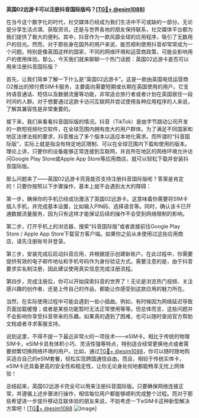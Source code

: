 **英国02远游卡可以注册抖音国际版吗？[[TG💪+ @esim1088](https://t.me/s/esim1088)]**

在当今这个数字化的时代，社交媒体已经成为我们生活中不可或缺的一部分。无论是分享生活点滴、获取资讯，还是与世界各地的朋友保持联系，社交媒体平台都为我们提供了极大的便利。其中，抖音作为一款风靡全球的应用程序，吸引了无数用户的目光。然而，对于那些身在国外的用户来说，能否顺利使用抖音却常常成为一个问题。特别是像英国这样的国家，不同的网络环境和运营商政策，可能会影响用户的使用体验。那么，今天我们就来聊聊一个热门话题：英国02远游卡是否可以用来注册抖音国际版？

首先，让我们简单了解一下什么是“英国02远游卡”。这是一款由英国电信运营商O2推出的预付费SIM卡服务，主要面向需要短期或长期在英国使用的用户。它支持语音通话、短信以及数据流量等功能，非常适合旅行者或者计划在英国居住一段时间的人群。对于想要通过这款卡访问互联网并尝试使用各种应用程序的人来说，了解其兼容性是非常重要的。

接下来，我们来看看抖音国际版的情况。抖音（TikTok）是由字节跳动公司开发的一款短视频社交软件，在全球范围内拥有庞大的用户群体。为了满足不同国家和地区法律法规的要求，抖音推出了多个版本以适应本地化需求。而所谓的“抖音国际版”，实际上就是指没有特定地区限制、可以在全球范围内下载和使用的版本。理论上讲，只要你的设备能够正常连接到互联网，并且所在地区的网络环境允许访问Google Play Store或Apple App Store等应用商店，就可以轻松下载并安装抖音国际版。

那么问题来了——英国02远游卡究竟能否支持注册抖音国际版呢？答案是肯定的！只要你按照以下步骤操作，基本上就不会遇到太大的障碍：

第一步，确保你的手机已经成功激活了英国02远游卡。这意味着你需要将SIM卡插入手机，并完成基本设置，比如输入PIN码、选择语言等。同时，确认该卡已开通数据流量服务，因为只有这样才能保证后续的操作不会受到网络限制的影响。

第二步，打开手机上的浏览器，搜索“抖音国际版”或者直接前往Google Play Store / Apple App Store下载官方客户端。如果你之前从未使用过这些应用商店，请先注册账号并登录。

第三步，安装完成后启动抖音应用，并根据提示创建新账户。在此过程中，你需要提供有效的电子邮件地址和手机号码作为身份验证方式。需要注意的是，由于抖音要求实名制注册，因此建议使用真实信息完成注册流程。

第四步，完成注册后，你可以开始探索抖音的世界了！无论是浏览热门视频、关注感兴趣的创作者，还是上传自己的作品，都能让你感受到这款应用的魅力所在。

当然，在实际使用过程中可能会遇到一些小插曲。例如，有时候因为网络延迟导致页面加载缓慢；或者是某些功能暂时无法正常使用等等。但总体而言，这些问题并不会影响你享受抖音带来的乐趣。如果真的遇到了困难，也可以随时查阅官方帮助文档或者寻求客服支持。

说到这里，不得不提一下最近非常火的一项技术——eSIM卡。相比于传统的物理SIM卡，eSIM卡具有体积小巧、灵活性强等特点，特别适合经常更换地点或者需要频繁切换网络环境的用户。比如，通过[TG💪+ @esim1088](https://t.me/s/esim1088)，你可以随时随地购买适合自己的eSIM套餐，轻松实现跨国通信自由。而且，相较于传统实体卡，eSIM卡还具备更高的安全性和稳定性，让你无论身处何地都能畅享无忧上网体验！

总结起来，英国02远游卡完全可以用来注册抖音国际版。只要确保网络连接正常，并遵循上述步骤进行操作，相信每位用户都能够顺利完成整个过程。而对于那些希望进一步提升移动互联体验的朋友来说，不妨考虑一下eSIM卡这种新型解决方案吧！[[TG💪+ @esim1088](https://t.me/s/esim1088) ![Image](https://i.postimg.cc/4NQfJmqS/Snipaste-2025-05-13-00-14-12.png)]